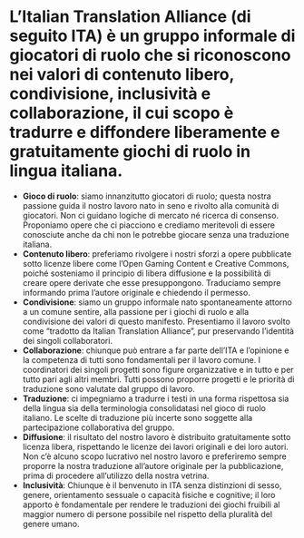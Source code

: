 # L’Italian Translation Alliance (di seguito ITA) è un gruppo informale di giocatori di ruolo che si riconoscono nei valori di contenuto libero, condivisione, inclusività e collaborazione, il cui scopo è tradurre e diffondere liberamente e gratuitamente giochi di ruolo in lingua italiana.

- **Gioco di ruolo**: siamo innanzitutto giocatori di ruolo; questa nostra passione guida il nostro lavoro nato in seno e rivolto alla comunità di giocatori. Non ci guidano logiche di mercato né ricerca di consenso. Proponiamo opere che ci piacciono e crediamo meritevoli di essere conosciute anche da chi non le potrebbe giocare senza una traduzione italiana.
- **Contenuto libero**: preferiamo rivolgere i nostri sforzi a opere pubblicate sotto licenze libere come l’Open Gaming Content e Creative Commons, poiché sosteniamo il principio di libera diffusione e la possibilità di creare opere derivate che esse presuppongono. Traduciamo sempre informando prima l’autore originale e chiedendo il permesso.
- **Condivisione**: siamo un gruppo informale nato spontaneamente attorno a un comune sentire, alla passione per i giochi di ruolo e alla condivisione dei valori di questo manifesto. Presentiamo il lavoro svolto come “tradotto da Italian Translation Alliance”, pur preservando l’identità dei singoli collaboratori.
- **Collaborazione**: chiunque può entrare a far parte dell’ITA e l’opinione e la competenza di tutti sono fondamentali per il lavoro comune. I coordinatori dei singoli progetti sono figure organizzative e in tutto e per tutto pari agli altri membri. Tutti possono proporre progetti e le priorità di traduzione sono valutate dal gruppo di lavoro.
- **Traduzione**: ci impegniamo a tradurre i testi in una forma rispettosa sia della lingua sia della terminologia consolidatasi nel gioco di ruolo italiano. Le scelte di traduzione più incerte sono soggette alla partecipazione collaborativa del gruppo.
- **Diffusione**: il risultato del nostro lavoro è distribuito gratuitamente sotto licenza libera, rispettando le licenze dei lavori originali e dei loro autori. Non c’è alcuno scopo lucrativo nel nostro lavoro e preferiremo sempre proporre la nostra traduzione all’autore originale per la pubblicazione, prima di procedere all’utilizzo della nostra vetrina.
- **Inclusività**: Chiunque è il benvenuto in ITA senza distinzioni di sesso, genere, orientamento sessuale o capacità fisiche e cognitive; il loro apporto è fondamentale per rendere le traduzioni dei giochi fruibili al maggior numero di persone possibile nel rispetto della pluralità del genere umano.
